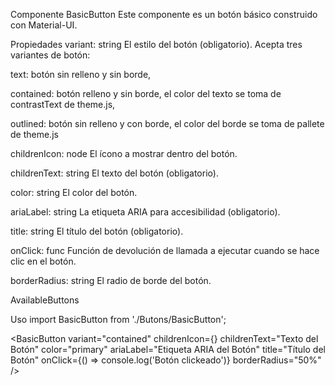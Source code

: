 Componente BasicButton
Este componente es un botón básico construido con Material-UI.

Propiedades
variant: string
El estilo del botón (obligatorio). Acepta tres variantes de botón:

text: botón sin relleno y sin borde,

contained: botón relleno y sin borde, el color del texto se toma de contrastText de theme.js,

outlined: botón sin relleno y con borde, el color del borde se toma de pallete de theme.js

childrenIcon: node
El ícono a mostrar dentro del botón.

childrenText: string
El texto del botón (obligatorio).

color: string
El color del botón.

ariaLabel: string
La etiqueta ARIA para accesibilidad (obligatorio).

title: string
El título del botón (obligatorio).

onClick: func
Función de devolución de llamada a ejecutar cuando se hace clic en el botón.

borderRadius: string
El radio de borde del botón.

AvailableButtons

Uso
import BasicButton from './Butons/BasicButton';

<BasicButton
  variant="contained"
  childrenIcon={<Icono />}
  childrenText="Texto del Botón"
  color="primary"
  ariaLabel="Etiqueta ARIA del Botón"
  title="Título del Botón"
  onClick={() => console.log('Botón clickeado')}
  borderRadius="50%"
/>